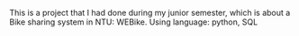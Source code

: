 This is a project that I had done during my junior semester, which is about a Bike sharing system in NTU: WEBike.
Using language: python, SQL 